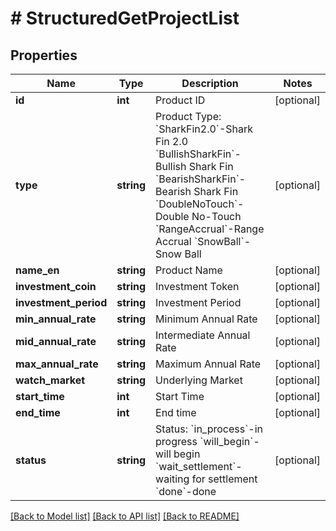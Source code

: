 # # StructuredGetProjectList

## Properties

Name | Type | Description | Notes
------------ | ------------- | ------------- | -------------
**id** | **int** | Product ID | [optional] 
**type** | **string** | Product Type:   &#x60;SharkFin2.0&#x60;-Shark Fin 2.0  &#x60;BullishSharkFin&#x60;-Bullish Shark Fin  &#x60;BearishSharkFin&#x60;-Bearish Shark Fin &#x60;DoubleNoTouch&#x60;-Double No-Touch &#x60;RangeAccrual&#x60;-Range Accrual &#x60;SnowBall&#x60;-Snow Ball | [optional] 
**name_en** | **string** | Product Name | [optional] 
**investment_coin** | **string** | Investment Token | [optional] 
**investment_period** | **string** | Investment Period | [optional] 
**min_annual_rate** | **string** | Minimum Annual Rate | [optional] 
**mid_annual_rate** | **string** | Intermediate Annual Rate | [optional] 
**max_annual_rate** | **string** | Maximum Annual Rate | [optional] 
**watch_market** | **string** | Underlying Market | [optional] 
**start_time** | **int** | Start Time | [optional] 
**end_time** | **int** | End time | [optional] 
**status** | **string** | Status:   &#x60;in_process&#x60;-in progress  &#x60;will_begin&#x60;-will begin  &#x60;wait_settlement&#x60;-waiting for settlement  &#x60;done&#x60;-done | [optional] 

[[Back to Model list]](../../README.md#documentation-for-models) [[Back to API list]](../../README.md#documentation-for-api-endpoints) [[Back to README]](../../README.md)
